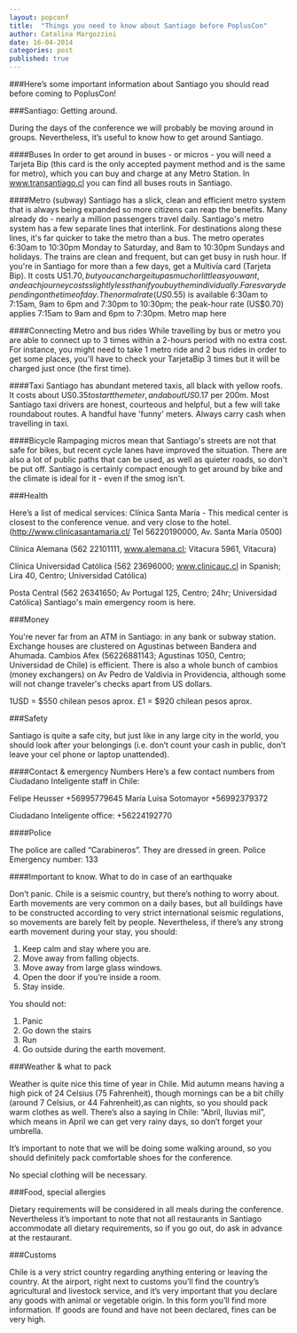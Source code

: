 ```yaml
---
layout: popconf
title:  "Things you need to know about Santiago before PoplusCon"
author: Catalina Margozzini
date: 16-04-2014
categories: post
published: true
---
```


###Here’s some important information about Santiago you should read before coming to PoplusCon!

###Santiago: Getting around.

During the days of the conference we will probably be moving around in groups. Nevertheless, it’s useful to know how to get around Santiago.

####Buses
In order to get around in buses - or micros - you will need a Tarjeta Bip (this card is the only accepted payment method and is the same for metro), which you can buy and charge at any Metro Station. In www.transantiago.cl you can find all buses routs in Santiago.

####Metro (subway)
Santiago has a slick, clean and efficient metro system that is always being expanded so more citizens can reap the benefits. Many already do - nearly a million passengers travel daily. Santiago's metro system has a few separate lines that interlink. For destinations along these lines, it's far quicker to take the metro than a bus.
The metro operates 6:30am to 10:30pm Monday to Saturday, and 8am to 10:30pm Sundays and holidays. The trains are clean and frequent, but can get busy in rush hour. If you're in Santiago for more than a few days, get a Multivía card (Tarjeta Bip). It costs US$1.70, but you can charge it up as much or little as you want, and each journey costs slightly less than if you buy them individually.
Fares vary depending on the time of day. The normal rate (US$0.55) is available 6:30am to 7:15am, 9am to 6pm and 7:30pm to 10:30pm; the peak-hour rate (US$0.70) applies 7:15am to 9am and 6pm to 7:30pm.
Metro map here

####Connecting Metro and bus rides
While travelling by bus or metro you are able to connect up to 3 times within a 2-hours period with no extra cost. For instance, you might need to take 1 metro ride and 2 bus rides in order to get some places, you'll have to check your TarjetaBip 3 times but it will be charged just once (the first time). 


####Taxi
Santiago has abundant metered taxis, all black with yellow roofs. It costs about US$0.35 to start the meter, and about US$0.17 per 200m. Most Santiago taxi drivers are honest, courteous and helpful, but a few will take roundabout routes. A handful have 'funny' meters.
Always carry cash when travelling in taxi.

####Bicycle
Rampaging micros mean that Santiago's streets are not that safe for bikes, but recent cycle lanes have improved the situation. There are also a lot of public paths that can be used, as well as quieter roads, so don't be put off. Santiago is certainly compact enough to get around by bike and the climate is ideal for it - even if the smog isn't.


###Health 

Here’s a list of medical services:
Clínica Santa María - This medical center is closest to the conference venue. and very close to the hotel.
 (http://www.clinicasantamaria.cl/ Tel 56220190000, Av. Santa María 0500)

Clínica Alemana (562 22101111, www.alemana.cl; Vitacura 5961, Vitacura)

Clínica Universidad Católica (562 23696000; www.clinicauc.cl in Spanish; Lira 40, Centro; Universidad Católica)

Posta Central (562 26341650; Av Portugal 125, Centro; 24hr; Universidad Católica) Santiago's main emergency room is here.


###Money 

You're never far from an ATM in Santiago: in any bank or subway station.
Exchange houses are clustered on Agustinas between Bandera and Ahumada. Cambios Afex (56226881143; Agustinas 1050, Centro; Universidad de Chile) is efficient. There is also a whole bunch of cambios (money exchangers) on Av Pedro de Valdivia in Providencia, although some will not change traveler's checks apart from US dollars.

1USD = $550 chilean pesos aprox.
£1 = $920 chilean pesos aprox.



###Safety

Santiago is quite a safe city, but just like in any large city in the world, you should look after your belongings (i.e. don’t count your cash in public, don’t leave your cel phone or laptop unattended).

####Contact & emergency Numbers
Here’s a few contact numbers from Ciudadano Inteligente staff in Chile:

Felipe Heusser +56995779645
María Luisa Sotomayor +56992379372

Ciudadano Inteligente office: +56224192770

####Police

The police are called “Carabineros”. They are dressed in green.
Police Emergency number: 133

####Important to know. What to do in case of an earthquake

Don’t panic. Chile is a seismic country, but there’s nothing to worry about. Earth movements are very common on a daily bases, but all buildings have to be constructed according to very strict international seismic regulations, so movements are barely felt by people. Nevertheless, if there’s any strong earth movement during your stay, you should:
1) Keep calm and stay where you are.
2) Move away from falling objects.
3) Move away from large glass windows.
4) Open the door if you’re inside a room.
5) Stay inside.

You should not:
1) Panic
2) Go down the stairs
3) Run
4) Go outside during the earth movement.

###Weather & what to pack

Weather is quite nice this time of year in Chile. Mid autumn means having a high pick of 24 Celsius (75 Fahrenheit), though mornings can be a bit chilly (around 7 Celsius, or 44 Fahrenheit),as can nights, so you should pack warm clothes as well. There’s also a saying in Chile: “Abril, lluvias mil”, which means in April we can get very rainy days, so don’t forget your umbrella.

It’s important to note that we will be doing some walking around, so you should definitely pack comfortable shoes for the conference.

No special clothing will be necessary.

###Food, special allergies 

Dietary requirements will be considered in all meals during the conference. Nevertheless it’s important to note that not all restaurants in Santiago accommodate all dietary requirements, so if you go out, do ask in advance at the restaurant.

###Customs 

Chile is a very strict country regarding anything entering or leaving the country. At the airport, right next to customs you’ll find the country’s agricultural and livestock service, and it’s very important that you declare any goods with animal or vegetable origin. In this form you’ll find more information. If goods are found and have not been declared, fines can be very high.

